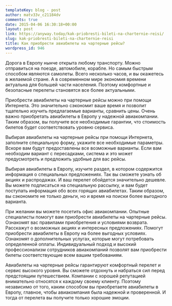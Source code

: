 ```yaml
---
templateKey: blog - post
author: matv33v_c21184dv
comments: true
date: 2015-04-06 16:30:18+00:00
layout: post
link: https://anyway.today/kak-priobresti-bileti-na-charternie-reisi/
slug: kak-priobresti-bileti-na-charternie-reisi
title: Как приобрести авиабилеты на чартерные рейсы?
wordpress_id: 946
---
```


Дорога в Европу нынче открыта любому транспорту. Можно отправиться на поезде, автомобиле, корабле. Но самым быстрым способом являются самолеты. Всего несколько часов, и вы окажетесь в желаемой стране. А в современном мире экономия времени актуальна для большей части населения. Поэтому комфортные и безопасные перелеты становятся все более актуальными.

Приобрести авиабилеты на чартерные рейсы можно при помощи Интернета. Это значительно сэкономит ваше время и позволит тщательно изучить предлагаемые варианты, сравнить цены. Очень важно приобретать авиабилеты в Европу у надежной авиакомпании. Таким образом, вы получите все необходимые гарантии, что стоимость билетов будет соответствовать уровню сервиса.
<!-- more -->
Выбирая авиабилеты на чартерные рейсы при помощи Интернета, заполните специальную форму, укажите все необходимые параметры. Вскоре вам будут предоставлены все возможные варианты. Если вам необходим вариант с пересадками, система и это может предусмотреть и предложить удобные для вас рейсы.

Выбирая авиабилеты в Европу, изучите раздел, в котором содержится информация о специальных предложениях. Так вы сможете узнать об акциях и распродажах. И ваш перелет обойдется значительно дешевле. Вы можете подписаться на специальную рассылку, и вам будет поступать информация обо всех горящих авиабилетах. Таким образом, вы сэкономите не только деньги, но и время на поиски более выгодного варианта.

При желании вы можете посетить офис авиакомпании. Опытные специалисты помогут вам приобрести авиабилеты на чартерные рейсы. Ознакомят вас правилами приобретения и условиями возврата. Расскажут о возможных акциях и интересных предложениях. Помогут приобрести авиабилеты в Европу на более выгодных условиях. Ознакомят о дополнительных услугах, которые могут потребовать определенной оплаты. Индивидуальный подход и высокий профессионализм сотрудников авиакомпаний позволят вам приобрести билеты соответствующие всем вашим требованиям.

Авиабилеты на чартерные рейсы гарантируют комфортный перелет и сервис высокого уровня. Вы сможете отдохнуть и набраться сил перед предстоящим путешествием. Компании с хорошей репутацией внимательно относятся к каждому своему клиенту. Поэтому независимо от того, каким способом вы приобретаете авиабилеты в Европу, главное, чтобы авиакомпания была надежной и проверенной. И тогда от перелета вы получите только хорошие эмоции.
